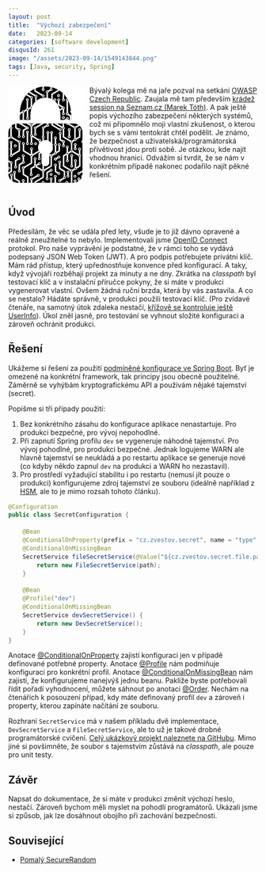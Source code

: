 ```yaml
---
layout: post
title:  "Výchozí zabezpečení"
date:   2023-09-14
categories: [software development]
disqusId: 261
image: "/assets/2023-09-14/1549143844.png"
tags: [Java, security, Spring]
---
```

<div style="float: left; margin: 0 1em 1em 0; text-align: center;"><img src="/assets/2023-09-14/1549143844.png" /></div>

Bývalý kolega mě na jaře pozval na setkání [OWASP Czech Republic](https://owasp.org/www-chapter-czech-republic/).
Zaujala mě tam především [krádež session na Seznam.cz (Marek Tóth)](https://marektoth.cz/blog/dalsi-kradez-session-na-seznamu/).
A pak ještě popis výchozího zabezpečení některých systémů, což mi připomnělo moji vlastní zkušenost, o kterou bych se s vámi tentokrát chtěl podělit.
Je známo, že bezpečnost a uživatelská/programátorská přívětivost jdou proti sobě.
Je otázkou, kde najít vhodnou hranici.
Odvážím si tvrdit, že se nám v konkrétním případě nakonec podařilo najít pěkné řešení.

<div style="clear:both"></div>
<!--more-->


## Úvod

Předesílám, že věc se udála před lety, všude je to již dávno opravené a reálně zneužitelné to nebylo.
Implementovali jsme [OpenID Connect](https://auth0.com/docs/authenticate/protocols/openid-connect-protocol) protokol.
Pro naše vyprávění je podstatné, že v rámci toho se vydává podepsaný JSON Web Token (JWT).
A pro podpis potřebujete privátní klíč.
Mám rád přístup, který upřednostňuje konvence před konfigurací.
A taky, když vývojáři rozběhají projekt za minuty a ne dny.
Zkrátka na _classpath_ byl testovací klíč a v instalační příručce pokyny, že si máte v produkci vygenerovat vlastní.
Ovšem žádná ruční brzda, která by vás zastavila.
A co se nestalo?
Hádáte správně, v produkci použili testovací klíč.
(Pro zvídavé čtenáře, na samotný útok zdaleka nestačí, [křížově se kontroluje ještě UserInfo](https://openid.net/specs/openid-connect-core-1_0.html#Overview)).
Úkol zněl jasně, pro testování se vyhnout složité konfiguraci a zároveň ochránit produkci.


## Řešení

Ukážeme si řešení za použití [podmíněné konfigurace ve Spring Boot](https://reflectoring.io/spring-boot-conditionals/).
Byť je omezené na konkrétní framework, tak principy jsou obecně použitelné.
Záměrně se vyhýbám kryptografickému API a používám nějaké tajemství (secret).

Popišme si tři případy použití:
1. Bez konkrétního zásahu do konfigurace aplikace nenastartuje. Pro produkci bezpečné, pro vývoj nepohodlné.
2. Při zapnutí Spring profilu `dev` se vygeneruje náhodné tajemství. Pro vývoj pohodlné, pro produkci bezpečné.
   Jednak logujeme WARN ale hlavně tajemství se neukládá a po restartu aplikace se generuje nové
   (co kdyby někdo zapnul `dev` na produkci a WARN ho nezastavil).
3. Pro prostředí vyžadující stabilitu i po restartu (nemusí jít pouze o produkci) konfigurujeme zdroj tajemství ze souboru
   (ideálně například z [HSM](https://en.wikipedia.org/wiki/Hardware_security_module), ale to je mimo rozsah tohoto článku).

```java
@Configuration
public class SecretConfiguration {

    @Bean
    @ConditionalOnProperty(prefix = "cz.zvestov.secret", name = "type", havingValue = "file")
    @ConditionalOnMissingBean
    SecretService fileSecretService(@Value("${cz.zvestov.secret.file.path}") Path path) {
        return new FileSecretService(path);
    }

    @Bean
    @Profile("dev")
    @ConditionalOnMissingBean
    SecretService devSecretService() {
        return new DevSecretService();
    }
}
```

Anotace [@ConditionalOnProperty](https://docs.spring.io/spring-boot/docs/current/api/org/springframework/boot/autoconfigure/condition/ConditionalOnProperty.html) zajistí konfiguraci jen v případě definované potřebné property.
Anotace [@Profile](https://docs.spring.io/spring-framework/docs/current/javadoc-api/org/springframework/context/annotation/Profile.html) nám podmiňuje konfiguraci pro konkrétní profil.
Anotace [@ConditionalOnMissingBean](https://docs.spring.io/spring-boot/docs/current/api/org/springframework/boot/autoconfigure/condition/ConditionalOnMissingBean.html) nám zajistí, že konfigurujeme nanejvýš jednu beanu.
Pakliže byste potřebovali řídit pořadí vyhodnocení, můžete sáhnout po anotaci [@Order](https://docs.spring.io/spring-framework/docs/current/javadoc-api/org/springframework/core/annotation/Order.html).
Nechám na čtenářích k posouzení případ, kdy máte definovaný profil `dev` a zároveň i property, kterou zapínáte načítání ze souboru. 

Rozhraní `SecretService` má v našem příkladu dvě implementace, `DevSecretService` a `FileSecretService`, ale to už je takové drobné programátorské cvičení.
[Celý ukázkový projekt naleznete na GitHubu](https://github.com/banterCZ/default-secret).
Mimo jiné si povšimněte, že soubor s tajemstvím zůstává na _classpath_, ale pouze pro unit testy.


## Závěr

Napsat do dokumentace, že si máte v produkci změnit výchozí heslo, nestačí.
Zároveň bychom měli myslet na pohodlí programátorů.
Ukázali jsme si způsob, jak lze dosáhnout obojího při zachování bezpečnosti.


## Související

- [Pomalý SecureRandom](/software%20development/2020/10/19/pomaly-SecureRandom.html)
